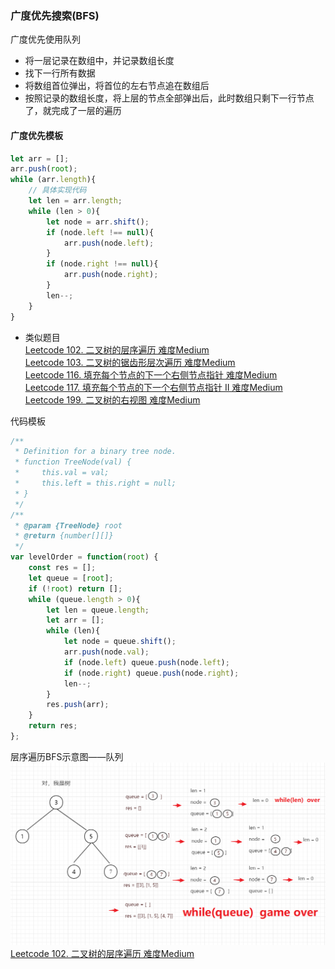 ### 广度优先搜索(BFS)  
广度优先使用队列  
- 将一层记录在数组中，并记录数组长度  
- 找下一行所有数据  
- 将数组首位弹出，将首位的左右节点追在数组后  
- 按照记录的数组长度，将上层的节点全部弹出后，此时数组只剩下一行节点了，就完成了一层的遍历  

#### 广度优先模板  
```javascript
let arr = [];
arr.push(root);
while (arr.length){
    // 具体实现代码
    let len = arr.length;
    while (len > 0){
        let node = arr.shift();
        if (node.left !== null){
            arr.push(node.left);
        }
        if (node.right !== null){
            arr.push(node.right);
        }
        len--;
    }
}
```
- 类似题目  
[Leetcode 102. 二叉树的层序遍历 难度Medium](https://leetcode-cn.com/problems/binary-tree-level-order-traversal/)  
[Leetcode 103. 二叉树的锯齿形层次遍历 难度Medium](https://leetcode-cn.com/problems/binary-tree-zigzag-level-order-traversal/)    
[Leetcode 116. 填充每个节点的下一个右侧节点指针 难度Medium](https://leetcode-cn.com/problems/populating-next-right-pointers-in-each-node/)  
[Leetcode 117. 填充每个节点的下一个右侧节点指针 II 难度Medium](https://leetcode-cn.com/problems/populating-next-right-pointers-in-each-node-ii/)  
[Leetcode 199. 二叉树的右视图 难度Medium](https://leetcode-cn.com/problems/binary-tree-right-side-view/)



代码模板

```javascript
/**
 * Definition for a binary tree node.
 * function TreeNode(val) {
 *     this.val = val;
 *     this.left = this.right = null;
 * }
 */
/**
 * @param {TreeNode} root
 * @return {number[][]}
 */
var levelOrder = function(root) {
    const res = [];
    let queue = [root];  
    if (!root) return [];
    while (queue.length > 0){
        let len = queue.length;
        let arr = [];
        while (len){
            let node = queue.shift();
            arr.push(node.val);
            if (node.left) queue.push(node.left);
            if (node.right) queue.push(node.right);
            len--;
        }
        res.push(arr);
    }      
    return res;
};
```  
层序遍历BFS示意图——队列
![层序遍历BFS示意图——队列](https://github.com/Zpadger/Frontend/blob/master/Algorithm/res/%E5%B1%82%E5%BA%8F%E9%81%8D%E5%8E%86BFS.png)
[Leetcode 102. 二叉树的层序遍历 难度Medium](https://leetcode-cn.com/problems/binary-tree-level-order-traversal/)  
